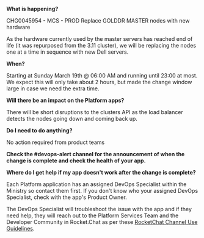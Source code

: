 
**What is happening?**

CHG0045954 - MCS - PROD Replace GOLDDR MASTER nodes with new hardware

As the hardware currently used by the master servers has reached end of life (it was repurposed from the 3.11 cluster), we will be replacing the nodes one at a time in sequence with new Dell servers.

**When?**

Starting at Sunday March 19th @ 06:00 AM and running until 23:00 at most. We expect this will only take about 2 hours, but made the change window large in case we need the extra time.

**Will there be an impact on the Platform apps?**

There will be short disruptions to the clusters API as the load balancer detects the nodes going down and coming back up.

**Do I need to do anything?**

No action required from product teams

**Check the #devops-alert channel for the announcement of when the change is complete and check the health of your app.**

**Where do I get help if my app doesn't work after the change is complete?**

Each Platform application has an assigned DevOps Specialist within the Ministry so contact them first. If you don't know who your assigned DevOps Specialist, check with the app's Product Owner.

The DevOps Specialist will troubleshoot the issue with the app and if they need help, they will reach out to the Platform Services Team and the Developer Community in Rocket.Chat as per these [RocketChat Channel Use Guidelines](
https://developer.gov.bc.ca/Getting-human-support-for-issues-not-covered-by-devops-requests).
